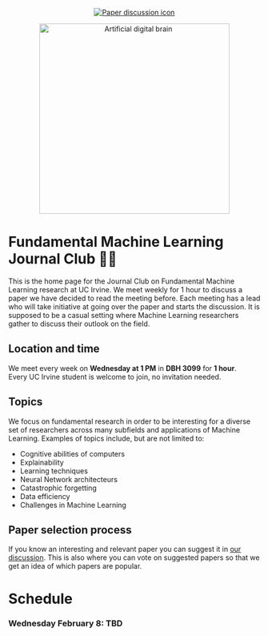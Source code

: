 <p align="center">
    <a href="https://github.com/mikeheddes/fml-jounal-club/discussions/2"><img alt="Paper discussion icon" src="https://img.shields.io/badge/Paper-discussion-orange?style=flat" /></a>
</p>

<div align="center">
    <img width="380px" alt="Artificial digital brain" src="https://raw.githubusercontent.com/mikeheddes/fundamental-ai-jounal-club/main/digital-artificial-brain.png" />
</div>

# Fundamental Machine Learning Journal Club 🤖📖

This is the home page for the Journal Club on Fundamental Machine Learning research at UC Irvine. We meet weekly for 1 hour to discuss a paper we have decided to read the meeting before. Each meeting has a lead who will take initiative at going over the paper and starts the discussion. It is supposed to be a casual setting where Machine Learning researchers gather to discuss their outlook on the field.

## Location and time

We meet every week on **Wednesday at 1 PM** in **DBH 3099** for **1 hour**.<br/>
Every UC Irvine student is welcome to join, no invitation needed.

## Topics

We focus on fundamental research in order to be interesting for a diverse set of researchers across many subfields and applications of Machine Learning. Examples of topics include, but are not limited to:

- Cognitive abilities of computers
- Explainability
- Learning techniques
- Neural Network architecteurs
- Catastrophic forgetting
- Data efficiency
- Challenges in Machine Learning

## Paper selection process

If you know an interesting and relevant paper you can suggest it in [our discussion](https://github.com/mikeheddes/fml-jounal-club/discussions/2). This is also where you can vote on suggested papers so that we get an idea of which papers are popular.

# Schedule

### Wednesday February 8: TBD
